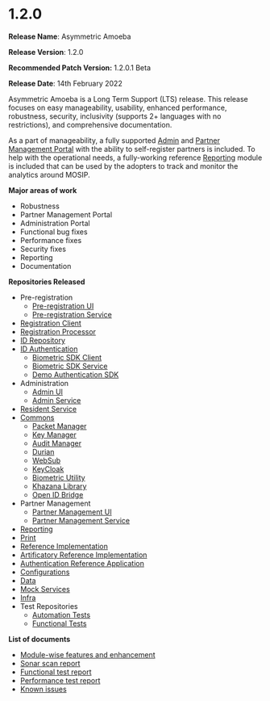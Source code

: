 # 1.2.0

**Release Name**: Asymmetric Amoeba

**Release Version**: 1.2.0

**Recommended Patch Version:** 1.2.0.1 Beta

**Release Date**: 14th February 2022

Asymmetric Amoeba is a Long Term Support (LTS) release. This release focuses on easy manageability, usability, enhanced performance, robustness, security, inclusivity (supports 2+ languages with no restrictions), and comprehensive documentation.

As a part of manageability, a fully supported [Admin](../../admin-portal-user-guide.md) and [Partner Management Portal](../../modules/partner-management-services/pms-existing/auth-credential-partner/partner-management-portal.md) with the ability to self-register partners is included. To help with the operational needs, a fully-working reference [Reporting](../../reporting.md) module is included that can be used by the adopters to track and monitor the analytics around MOSIP.

**Major areas of work**

* Robustness
* Partner Management Portal
* Administration Portal
* Functional bug fixes
* Performance fixes
* Security fixes
* Reporting
* Documentation

**Repositories Released**

* Pre-registration
  * [Pre-registration UI](https://github.com/mosip/pre-registration-ui/tree/v1.2.0)
  * [Pre-registration Service](https://github.com/mosip/pre-registration/tree/v1.2.0)
* [Registration Client](https://github.com/mosip/registration-client/tree/v1.2.0)
* [Registration Processor](https://github.com/mosip/registration/tree/v1.2.0)
* [ID Repository](https://github.com/mosip/id-repository/tree/v1.2.0)
* [ID Authentication](https://github.com/mosip/id-authentication/tree/v1.2.0)
  * [Biometric SDK Client](https://github.com/mosip/biosdk-client/tree/v1.2.0)
  * [Biometric SDK Service](https://github.com/mosip/biosdk-services/tree/v1.2.0)
  * [Demo Authentication SDK](https://github.com/mosip/demosdk/tree/v1.2.0)
* Administration
  * [Admin UI](https://github.com/mosip/admin-ui/tree/v1.2.0)
  * [Admin Service](https://github.com/mosip/admin-services/tree/v1.2.0)
* [Resident Service](https://github.com/mosip/resident-services/tree/v1.2.0)
* [Commons](https://github.com/mosip/commons/tree/v1.2.0)
  * [Packet Manager](https://github.com/mosip/packet-manager/tree/v1.2.0)
  * [Key Manager](https://github.com/mosip/keymanager/tree/v1.2.0)
  * [Audit Manager](https://github.com/mosip/audit-manager/tree/v1.2.0)
  * [Durian](https://github.com/mosip/durian/tree/v1.2.0)
  * [WebSub](https://github.com/mosip/websub/tree/v1.2.0)
  * [KeyCloak](https://github.com/mosip/keycloak/tree/v1.2.0)
  * [Biometric Utility](https://github.com/mosip/bio-utils/tree/v1.2.0)
  * [Khazana Library](https://github.com/mosip/khazana/tree/v1.2.0)
  * [Open ID Bridge](https://github.com/mosip/mosip-openid-bridge/tree/v1.2.0)
* Partner Management
  * [Partner Management UI](https://github.com/mosip/Partner-management-portal/tree/v1.2.0)
  * [Partner Management Service](https://github.com/mosip/partner-management-services/tree/v1.2.0)
* [Reporting](https://github.com/mosip/reporting/tree/v1.2.0)
* [Print](https://github.com/mosip/print/tree/v1.2.0)
* [Reference Implementation](https://github.com/mosip/mosip-ref-impl/tree/v1.2.0)
* [Artificatory Reference Implementation](https://github.com/mosip/artifactory-ref-impl/tree/v1.2.0)
* [Authentication Reference Application](https://github.com/mosip/authentication-demo-ui/tree/v1.2.0)
* [Configurations](https://github.com/mosip/mosip-config/tree/v1.2.0)
* [Data](https://github.com/mosip/mosip-data/tree/v1.2.0)
* [Mock Services](https://github.com/mosip/mosip-mock-services/tree/v1.2.0)
* [Infra](https://github.com/mosip/mosip-infra/tree/v1.2.0-rc1)
* Test Repositories
  * [Automation Tests](https://github.com/mosip/mosip-automation-tests/tree/v1.2.0)
  * [Functional Tests](https://github.com/mosip/mosip-functional-tests/tree/v1.2.0)

**List of documents**

* [Module-wise features and enhancement](enhancements.md)
* [Sonar scan report](sonar-scan-report.md)
* [Functional test report](functional-test-report.md)
* [Performance test report](performance-report/performance-test-report.md)
* [Known issues](https://mosip.atlassian.net/issues/?filter=10911)
